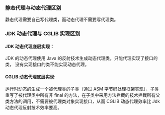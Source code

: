 ### 静态代理与动态代理区别
静态代理需要自己写代理类，而动态代理不需要写代理类。

### JDK 动态代理与 CGLIB 实现区别
#### JDK 动态代理底层实现：

JDK 的动态代理使用 Java 的反射技术生成动态代理类，只能代理实现了接口的类， 没有实现接口的类不能实现动态代理。

#### CGLIB 动态代理底层实现:

运行时动态的生成一个被代理类的子类（通过 ASM 字节码处理框架实现），子类重写了被代理类中所有非 final 的方法，在子类中采用方法拦截的技术拦截所有父类方法的调用，不需要被代理类对象实现接口，从而 CGLIB 动态代理效率比 Jdk 动态代理反射技术效率要高。